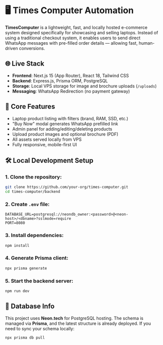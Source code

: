 
# 🖥️ Times Computer Automation

**TimesComputer** is a lightweight, fast, and locally hosted e-commerce system designed specifically for showcasing and selling laptops. Instead of using a traditional checkout system, it enables users to send direct WhatsApp messages with pre-filled order details — allowing fast, human-driven conversions.

## 🌐 Live Stack

- **Frontend**: Next.js 15 (App Router), React 18, Tailwind CSS
- **Backend**: Express.js, Prisma ORM, PostgreSQL
- **Storage**: Local VPS storage for image and brochure uploads (`/uploads`)
- **Messaging**: WhatsApp Redirection (no payment gateway)

## 🧩 Core Features

- Laptop product listing with filters (brand, RAM, SSD, etc.)
- "Buy Now" modal generates WhatsApp prefilled link
- Admin panel for adding/editing/deleting products
- Upload product images and optional brochure (PDF)
- All assets served locally from VPS
- Fully responsive, mobile-first UI

## 🛠️ Local Development Setup

### 1. Clone the repository:
```bash
git clone https://github.com/your-org/times-computer.git
cd times-computer/backend
```

### 2. Create `.env` file:
```env
DATABASE_URL=postgresql://neondb_owner:<password>@<neon-host>/<dbname>?sslmode=require
PORT=8080
```

### 3. Install dependencies:
```bash
npm install
```

### 4. Generate Prisma client:
```bash
npx prisma generate
```

### 5. Start the backend server:
```bash
npm run dev
```

## 🔗 Database Info

This project uses **Neon.tech** for PostgreSQL hosting. The schema is managed via **Prisma**, and the latest structure is already deployed. If you need to sync your schema locally:

```bash
npx prisma db pull
```

